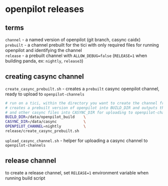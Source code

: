 # openpilot releases


## terms

`channel` - a named version of openpilot (git branch, casync caidx)<br>
`prebuilt` - a channel prebuilt for the tici with only required files for running openpilot and identifying the channel<br>
`release` - a prebuilt channel with `ALLOW_DEBUG=false` (`RELEASE=1` when building panda, ex: `nightly`, `release3`)<br>

## creating casync channel

`create_casync_prebuilt.sh` - creates a `prebuilt` casync openpilot channel, ready to upload to `openpilot-channels`

```bash
# run on a tici, within the directory you want to create the channel from.
# creates a prebuilt version of openpilot into BUILD_DIR and outputs the caidx
# and other casync files into CASYNC_DIR for uploading to openpilot-channels.
BUILD_DIR=/data/openpilot_build    \
CASYNC_DIR=/data/casync            \
OPENPILOT_CHANNEL=nightly          \
release/create_casync_prebuilt.sh
```

`upload_casync_channel.sh` - helper for uploading a casync channel to `openpilot-channels`

## release channel

to create a release channel, set `RELEASE=1` environment variable when running build script
